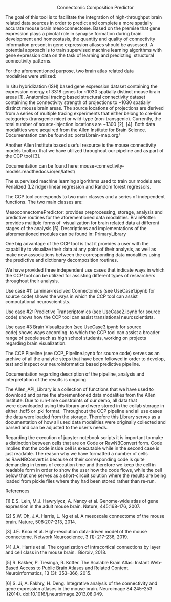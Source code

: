                                          Connectomic Composition Predictor       

The goal of this tool is to facilitate the integration of high-throughput brain related data sources in order to predict and complete a more spatially accurate mouse brain mesoconnectome. Based on the premise that gene expression plays a pivotal role in synapse formation during brain development and homeostasis, the quantity and quality of connectivity information present in gene expression atlases should be assessed. A potential approach is to train supervised machine learning algorithms with gene expression data on the task of learning and predicting  structural connectivity patterns.

For the aforementioned purpose, two brain atlas related data modalities were utilized: 

In situ hybridization (ISH) based gene expression dataset containing the expression energy of 3318 genes for ~1030 spatially distinct mouse brain areas [1].
Anatomical tracing based structural connectivity dataset containing the connectivity strength of projections to ~1030 spatially distinct mouse brain areas. The source locations of projections are derived from a series of multiple tracing experiments that either belong to cre-line categories (transgenic mice) or wild-type (non-transgenic). Currently, the total number of source-injection locations are ~1300 [2], [4].
Both data modalities were acquired from the Allen Institute for Brain Science. Documentation can be found at: portal.brain-map.org/

Another Allen Institute based useful resource is the mouse connectivity models toolbox that we have utilized throughout our pipeline and as part of the CCP tool [3]. 

Documentation can be found here: mouse-connectivity-models.readthedocs.io/en/latest/

The supervised machine learning algorithms used to train our models are: Penalized (L2 ridge) linear regression and Random forest regressors.

The CCP tool corresponds to two main classes and a series of independent functions. The two main classes are:

MesoconnectomePredictor: provides preprocessing, storage, analysis and predictive routines for the aforementioned data modalities.
BrainPlotter: provides multiple forms of  visualization for brain related data at different stages of the analysis [5].
Descriptions and implementations of the aforementioned modules can be found in: PrimaryLibrary

One big advantage of the CCP tool is that it provides a user with the capability to visualize their data at any point of their analysis, as well as make new associations between the corresponding data modalities using the predictive and dictionary decomposition routines.

We have provided three independent use cases that indicate ways in which the CCP tool can be utilized for assisting different types of researchers throughout their analysis.

Use case #1: Laminar-resolved Connectomics (see UseCase1.ipynb for source code) shows the ways in which the CCP tool can assist computational neuroscientists.

Use case #2: Predictive Transcriptomics (see UseCase2.ipynb for source code) shows how the CCP tool can assist translational neuroscientists. 

Use case #3 Brain Visualization (see UseCase3.ipynb for source code) shows ways according  to which the CCP tool can assist a broader range of people such as high school students, working on projects regarding brain visualization.

The CCP Pipeline (see CCP_Pipeline.ipynb for source code) serves as an archive of all the analytic steps that have been followed in order to develop, test and inspect our neuroinformatics based predictive pipeline.

Documentation regarding description of the pipeline, analysis and interpretation of the results is ongoing.

The Allen_API_Library is a collection of functions that we have used to download and parse the aforementioned data modalities from the Allen Institute. Due to run-time constraints of our demo, all data that were downloaded using this library and were stored in the collab storage in either .hdf5 or .pkl format.  Throughout the CCP pipeline and all use cases the data were loaded from the storage. Therefore this Library serves as a documentation of how all used data modalities were originally collected and parsed and can be adjusted to the user's needs.

Regarding the execution of jupyter notebook scripts it is important to make a distinction between cells that are on Code or RawNBConvert form. Code implies that the code inside cell is executable while in the second case is just readable. The reason why we have formatted a number of cells as RawNBConvert is because of their corresponding code is quite demanding in terms of execution time and therefore we keep the cell in readable form in order to show the user how the code flows, while the cell below that one serves as a short-circuit solution where the results are being loaded from pickle files where they had been stored rather than re-run. 

References

[1] E.S. Lein, M.J. Hawrylycz, A. Nancy et al. Genome-wide atlas of gene expression in the adult mouse brain. Nature, 445:168-176, 2007.

[2] S.W. Oh, J.A. Harris, L. Ng et al. A mesoscale connectome of the mouse brain. Nature, 508:207-213, 2014.

[3] J.E. Knox et al. High-resolution data-driven model of the mouse connectome. Network Neuroscience, 3 (1): 217-236, 2019.

[4] J.A. Harris et al. The organization of intracortical connections by layer and cell class in the mouse brain.  Biorxiv, 2018.

[5] R. Bakker, P. Tiesinga, R. Kötter. The Scalable Brain Atlas: Instant Web-Based Access to Public Brain Atlases and Related Content. Neuroinformatics, 13 (3): 353–366, 2015.

[6] S. Ji, A. Fakhry, H. Deng. Integrative analysis of the connectivity and gene expression atlases in the mouse brain. Neuroimage 84:245–253  (2014). doi:10.1016/j.neuroimage.2013.08.049.
